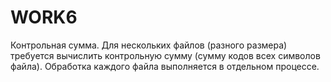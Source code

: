 # WORK6 

 Контрольная сумма. 
 Для нескольких файлов (разного размера) требуется вычислить контрольную сумму (сумму кодов всех символов файла). 
 Обработка каждого файла выполняется в отдельном процессе.
